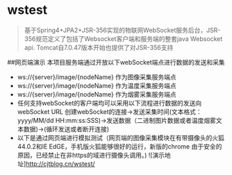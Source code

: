# wstest

> 基于Spring4+JPA2+JSR-356实现的物联网WebSocket服务后台，JSR-356规范定义了包括了Websocket客户端和服务端的整套java Websocket api. Tomcat自7.0.47版本开始也提供了对JSR-356支持

##网页端演示
本项目服务端通过开放以下webSocket端点进行数据的发送和采集
* ws://{server}/image/{nodeName} 作为图像采集服务端点
* ws://{server}/image/{nodeName} 作为温度采集服务端点
* ws://{server}/image/{nodeName} 作为烟雾采集服务端点
* 任何支持webSocket的客户端均可以采用以下流程进行数据的发送向webSocket URL
创建webSocket的连接->发送采集时间(文本格式：yyyy/MM/dd HH:mm:ss:SSS)->发送数据（二进制图片数据或者温度烟雾文本数据)->(循环发送或者断开连接)
* 以下是通过网页端进行模拟测试（网页端的图像采集模块在有带摄像头的火狐44.0.2和IE EdGE，手机版火狐能够很好的运行，新版的chrome 由于安全的原因，已经禁止在非https的域进行摄像头调用。)
![演示地址]http://cjtblog.cn/wstest/

